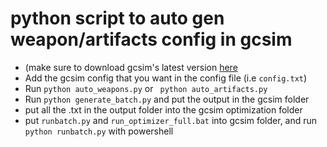 # python script to auto gen weapon/artifacts config in gcsim

- (make sure to download gcsim's latest version [here](https://github.com/genshinsim/gcsim)
- Add the gcsim config that you want in the config file (i.e `config.txt`)
- Run `python auto_weapons.py` or ` python auto_artifacts.py`
- Run `python generate_batch.py` and put the output in the gcsim folder
- put all the .txt in the output folder into the gcsim optimization folder
- put `runbatch.py` and `run_optimizer_full.bat` into gcsim folder, and run `python runbatch.py` with powershell
